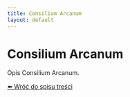 ```yaml
---
title: Consilium Arcanum
layout: default
---
```


# Consilium Arcanum

Opis Consilium Arcanum.

[⬅️ Wróć do spisu treści](../index.md)

